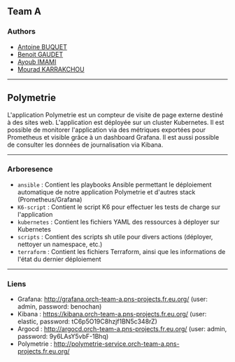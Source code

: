 ## Team A
### Authors
- [Antoine BUQUET](https://github.com/antoinebqt)
- [Benoit GAUDET](https://github.com/BenoitGAUDET38)
- [Ayoub IMAMI](https://github.com/AyoubIMAMI)
- [Mourad KARRAKCHOU](https://github.com/MouradKarrakchou)

---

## Polymetrie

L'application Polymetrie est un compteur de visite de page externe destiné à des sites web.
L'application est déployée sur un cluster Kubernetes.
Il est possible de monitorer l'application via des métriques exportées pour Prometheus et visible grâce à un dashboard Grafana.
Il est aussi possible de consulter les données de journalisation via Kibana.

---

### Arboresence
- `ansible` : Contient les playbooks Ansible permettant le déploiement automatique de notre application Polymetrie et d'autres stack (Prometheus/Grafana)
- `K6-script` : Contient le script K6 pour effectuer les tests de charge sur l'application
- `kubernetes` : Contient les fichiers YAML des ressources à déployer sur Kubernetes
- `scripts` : Contient des scripts sh utile pour divers actions (déployer, nettoyer un namespace, etc.)
- `terraform` : Contient les fichiers Terraform, ainsi que les informations de l'état du dernier déploiement

---

### Liens
- Grafana: http://grafana.orch-team-a.pns-projects.fr.eu.org/ (user: admin, password: benochan)
- Kibana : https://kibana.orch-team-a.pns-projects.fr.eu.org/ (user: elastic, password: tC6p5O19C8hzjf1BN5c348rZ)
- Argocd : http://argocd.orch-team-a.pns-projects.fr.eu.org/ (user: admin, password: 9y6LAsY5vbF-1Bhq)
- Polymetrie : http://polymetrie-service.orch-team-a.pns-projects.fr.eu.org/
